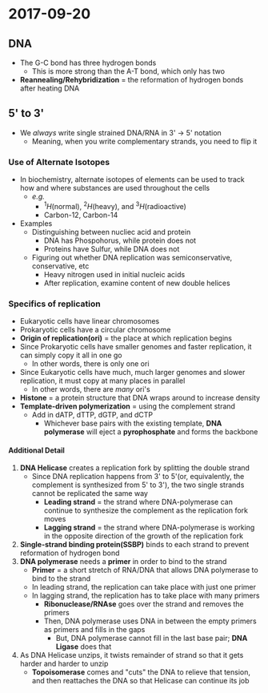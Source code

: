 # 2017-09-20

## DNA
- The G-C bond has three hydrogen bonds
    * This is more strong than the A-T bond, which only has two
- **Reannealing/Rehybridization** = the reformation of hydrogen bonds after heating DNA

## 5' to 3'
- We *always* write single strained DNA/RNA in 3' -> 5' notation
    * Meaning, when you write complementary strands, you need to flip it

### Use of Alternate Isotopes
- In biochemistry, alternate isotopes of elements can be used to track how and where substances are used throughout the cells
    * *e.g.*
        + $^1H$(normal), $^2H$(heavy), and $^3H$(radioactive)
        + Carbon-12, Carbon-14
- Examples
    * Distinguishing between nucliec acid and protein
        + DNA has Phospohorus, while protein does not
        + Proteins have Sulfur, while DNA does not
    + Figuring out whether DNA replication was semiconservative, conservative, etc
        + Heavy nitrogen used in initial nucleic acids
        + After replication, examine content of new double helices

### Specifics of replication
- Eukaryotic cells have linear chromosomes
- Prokaryotic cells have a circular chromosome
- **Origin of replication(ori)** = the place at which replication begins
- Since Prokaryotic cells have smaller genomes and faster replication, it can simply copy it all in one go
    * In other words, there is only one ori
- Since Eukaryotic cells have much, much larger genomes and slower replication, it must copy at many places in parallel
    * In other words, there are *many* ori's
- **Histone** = a protein structure that DNA wraps around to increase density
- **Template-driven polymerization** = using the complement strand
    * Add in dATP, dTTP, dGTP, and dCTP
        + Whichever base pairs with the existing template, **DNA polymerase** will eject a **pyrophosphate** and forms the backbone

#### Additional Detail
1. **DNA Helicase** creates a replication fork by splitting the double strand
    * Since DNA replication happens from 3' to 5'(or, equivalently, the complement is synthesized from 5' to 3'), the two single strands cannot be replicated the same way
        + **Leading strand** = the strand where DNA-polymerase can continue to synthesize the complement as the replication fork moves
        + **Lagging strand** = the strand where DNA-polymerase is working in the opposite direction of the growth of the replication fork
2. **Single-strand binding protein(SSBP)** binds to each strand to prevent reformation of hydrogen bond
3. **DNA polymerase** needs a **primer** in order to bind to the strand
    * **Primer** = a short stretch of RNA/DNA that allows DNA polymerase to bind to the strand
    * In leading strand, the replication can take place with just one primer
    * In lagging strand, the replication has to take place with many primers
        + **Ribonuclease/RNAse** goes over the strand and removes the primers
        + Then, DNA polymerase uses DNA in between the empty primers as primers and fills in the gaps
            - But, DNA polymerase cannot fill in the last base pair; **DNA Ligase** does that
4. As DNA Helicase unzips, it twists remainder of strand so that it gets harder and harder to unzip
    * **Topoisomerase** comes and "cuts" the DNA to relieve that tension, and then reattaches the DNA so that Helicase can continue its job
